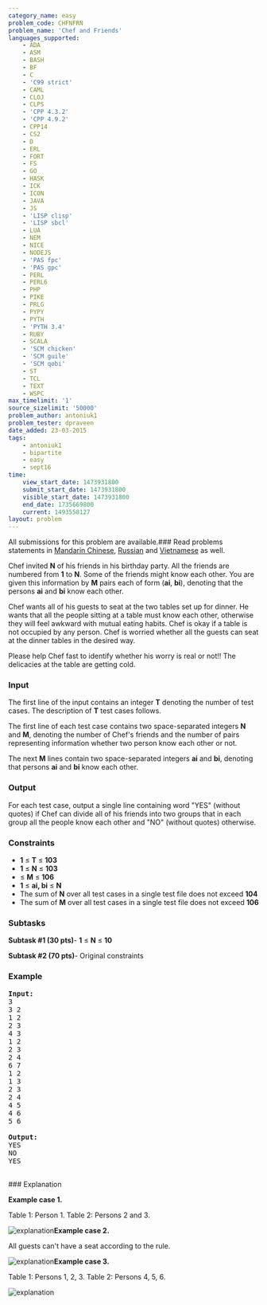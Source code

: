 ```yaml
---
category_name: easy
problem_code: CHFNFRN
problem_name: 'Chef and Friends'
languages_supported:
    - ADA
    - ASM
    - BASH
    - BF
    - C
    - 'C99 strict'
    - CAML
    - CLOJ
    - CLPS
    - 'CPP 4.3.2'
    - 'CPP 4.9.2'
    - CPP14
    - CS2
    - D
    - ERL
    - FORT
    - FS
    - GO
    - HASK
    - ICK
    - ICON
    - JAVA
    - JS
    - 'LISP clisp'
    - 'LISP sbcl'
    - LUA
    - NEM
    - NICE
    - NODEJS
    - 'PAS fpc'
    - 'PAS gpc'
    - PERL
    - PERL6
    - PHP
    - PIKE
    - PRLG
    - PYPY
    - PYTH
    - 'PYTH 3.4'
    - RUBY
    - SCALA
    - 'SCM chicken'
    - 'SCM guile'
    - 'SCM qobi'
    - ST
    - TCL
    - TEXT
    - WSPC
max_timelimit: '1'
source_sizelimit: '50000'
problem_author: antoniuk1
problem_tester: dpraveen
date_added: 23-03-2015
tags:
    - antoniuk1
    - bipartite
    - easy
    - sept16
time:
    view_start_date: 1473931800
    submit_start_date: 1473931800
    visible_start_date: 1473931800
    end_date: 1735669800
    current: 1493558127
layout: problem
---
```

All submissions for this problem are available.###  Read problems statements in [Mandarin Chinese](http://www.codechef.com/download/translated/SEPT16/mandarin/CHFNFRN.pdf), [Russian](http://www.codechef.com/download/translated/SEPT16/russian/CHFNFRN.pdf) and [Vietnamese](http://www.codechef.com/download/translated/SEPT16/vietnamese/CHFNFRN.pdf) as well.

Chef invited **N** of his friends in his birthday party. All the friends are numbered from **1** to **N**. Some of the friends might know each other. You are given this information by **M** pairs each of form (**ai**, **bi**), denoting that the persons **ai** and **bi** know each other.

Chef wants all of his guests to seat at the two tables set up for dinner. He wants that all the people sitting at a table must know each other, otherwise they will feel awkward with mutual eating habits. Chef is okay if a table is not occupied by any person. Chef is worried whether all the guests can seat at the dinner tables in the desired way.

Please help Chef fast to identify whether his worry is real or not!! The delicacies at the table are getting cold.

### Input

The first line of the input contains an integer **T** denoting the number of test cases. The description of **T** test cases follows.

The first line of each test case contains two space-separated integers **N** and **M**, denoting the number of Chef's friends and the number of pairs representing information whether two person know each other or not.

The next **M** lines contain two space-separated integers **ai** and **bi**, denoting that persons **ai** and **bi** know each other.

### Output

For each test case, output a single line containing word "YES" (without quotes) if Chef can divide all of his friends into two groups that in each group all the people know each other and "NO" (without quotes) otherwise.

### Constraints

- **1** ≤ **T** ≤ **103**
- **1** ≤ **N** ≤ **103**
- ≤ **M** ≤ **106**
- **1** ≤ **ai, bi** ≤ **N**
- The sum of **N** over all test cases in a single test file does not exceed **104**
- The sum of **M** over all test cases in a single test file does not exceed **106**

### Subtasks

**Subtask #1 (30 pts)**- **1** ≤ **N** ≤ **10**

 **Subtask #2 (70 pts)**- Original constraints

### Example

<pre><b>Input:</b><tt>
3
3 2
1 2
2 3
4 3
1 2
2 3
2 4
6 7
1 2
1 3
2 3
2 4
4 5
4 6
5 6
</tt>
<b>Output:</b><tt>
YES
NO
YES
</tt>
</pre>### Explanation
**Example case 1.**

Table 1: Person 1. Table 2: Persons 2 and 3.

![explanation](https://www.codechef.com/download/upload/SEPT16/1.jpg)**Example case 2.**

All guests can't have a seat according to the rule.

![explanation](https://www.codechef.com/download/upload/SEPT16/2.jpg)**Example case 3.**

Table 1: Persons 1, 2, 3. Table 2: Persons 4, 5, 6.

![explanation](https://www.codechef.com/download/upload/SEPT16/3.jpg)
